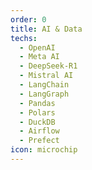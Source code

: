 ```yaml
---
order: 0
title: AI & Data
techs:
  - OpenAI
  - Meta AI
  - DeepSeek-R1
  - Mistral AI
  - LangChain
  - LangGraph
  - Pandas
  - Polars
  - DuckDB
  - Airflow
  - Prefect
icon: microchip
---
```

